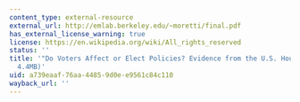 ```yaml
---
content_type: external-resource
external_url: http://emlab.berkeley.edu/~moretti/final.pdf
has_external_license_warning: true
license: https://en.wikipedia.org/wiki/All_rights_reserved
status: ''
title: '"Do Voters Affect or Elect Policies? Evidence from the U.S. House." (PDF -
  4.4MB)'
uid: a739eaaf-76aa-4485-9d0e-e9561c84c110
wayback_url: ''
---
```

